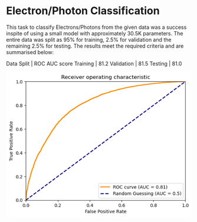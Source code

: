 # Electron/Photon Classification


This task to classify Electrons/Photons from the given data was a success inspite of using a small model with approximately 30.5K parameters. The entire data was split as 95% for training, 2.5% for validation and the remaining 2.5% for testing. The results meet the required criteria and are summarised below:


Data Split | ROC AUC score
Training | 81.2
Validation | 81.5
Testing | 81.0

![](./roc.png)


